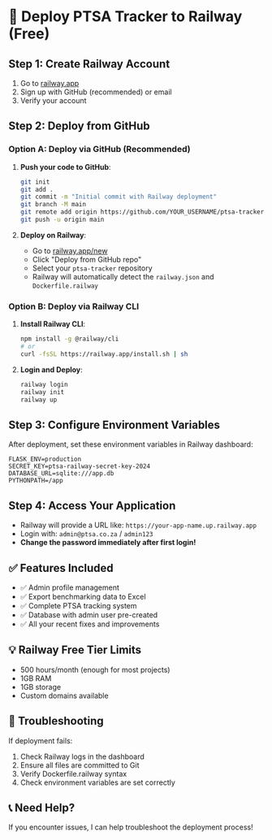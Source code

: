 # 🚀 Deploy PTSA Tracker to Railway (Free)

## Step 1: Create Railway Account
1. Go to [railway.app](https://railway.app)
2. Sign up with GitHub (recommended) or email
3. Verify your account

## Step 2: Deploy from GitHub

### Option A: Deploy via GitHub (Recommended)
1. **Push your code to GitHub**:
   ```bash
   git init
   git add .
   git commit -m "Initial commit with Railway deployment"
   git branch -M main
   git remote add origin https://github.com/YOUR_USERNAME/ptsa-tracker.git
   git push -u origin main
   ```

2. **Deploy on Railway**:
   - Go to [railway.app/new](https://railway.app/new)
   - Click "Deploy from GitHub repo"
   - Select your `ptsa-tracker` repository
   - Railway will automatically detect the `railway.json` and `Dockerfile.railway`

### Option B: Deploy via Railway CLI
1. **Install Railway CLI**:
   ```bash
   npm install -g @railway/cli
   # or
   curl -fsSL https://railway.app/install.sh | sh
   ```

2. **Login and Deploy**:
   ```bash
   railway login
   railway init
   railway up
   ```

## Step 3: Configure Environment Variables
After deployment, set these environment variables in Railway dashboard:

```
FLASK_ENV=production
SECRET_KEY=ptsa-railway-secret-key-2024
DATABASE_URL=sqlite:///app.db
PYTHONPATH=/app
```

## Step 4: Access Your Application
- Railway will provide a URL like: `https://your-app-name.up.railway.app`
- Login with: `admin@ptsa.co.za` / `admin123`
- **Change the password immediately after first login!**

## ✅ Features Included
- ✅ Admin profile management
- ✅ Export benchmarking data to Excel
- ✅ Complete PTSA tracking system
- ✅ Database with admin user pre-created
- ✅ All your recent fixes and improvements

## 💡 Railway Free Tier Limits
- 500 hours/month (enough for most projects)
- 1GB RAM
- 1GB storage
- Custom domains available

## 🔧 Troubleshooting
If deployment fails:
1. Check Railway logs in the dashboard
2. Ensure all files are committed to Git
3. Verify Dockerfile.railway syntax
4. Check environment variables are set correctly

## 📞 Need Help?
If you encounter issues, I can help troubleshoot the deployment process!
